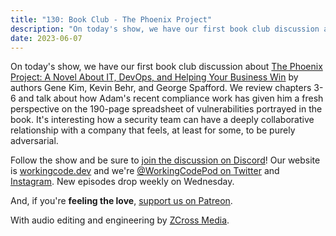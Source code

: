 ```yaml
---
title: "130: Book Club - The Phoenix Project"
description: "On today's show, we have our first book club discussion about 'The Phoenix Project: A Novel About IT, DevOps, and Helping Your Business Win' by authors Gene Kim, Kevin Behr, and George Spafford."
date: 2023-06-07
---
```


<script async defer onload="redcircleIframe();" src="https://api.podcache.net/embedded-player/sh/30227421-bc27-45c2-bfb4-861def7dd4cc/ep/ecd4276e-9327-4486-8db1-15de3c65ca24"></script><div class="redcirclePlayer-ecd4276e-9327-4486-8db1-15de3c65ca24"></div>

On today's show, we have our first book club discussion about [The Phoenix Project: A Novel About IT, DevOps, and Helping Your Business Win][phoenix-project] by authors Gene Kim, Kevin Behr, and George Spafford. We review chapters 3-6 and talk about how Adam's recent compliance work has given him a fresh perspective on the 190-page spreadsheet of vulnerabilities portrayed in the book. It's interesting how a security team can have a deeply collaborative relationship with a company that feels, at least for some, to be purely adversarial.

Follow the show and be sure to [join the discussion on Discord][working-code-discord]! Our website is [workingcode.dev][working-code] and we're [@WorkingCodePod on Twitter][working-code-twitter] and [Instagram][working-code-instagram]. New episodes drop weekly on Wednesday.

And, if you're **feeling the love**, [support us on Patreon][working-code-patreon].

[phoenix-project]: https://itrevolution.com/product/the-phoenix-project/
[working-code]: https://workingcode.dev/
[working-code-discord]: https://workingcode.dev/discord/
[working-code-instagram]: https://www.instagram.com/workingcodepod/
[working-code-patreon]: https://www.patreon.com/workingcodepod
[working-code-twitter]: https://twitter.com/WorkingCodePod

With audio editing and engineering by [ZCross Media](https://www.zcross.media/).
